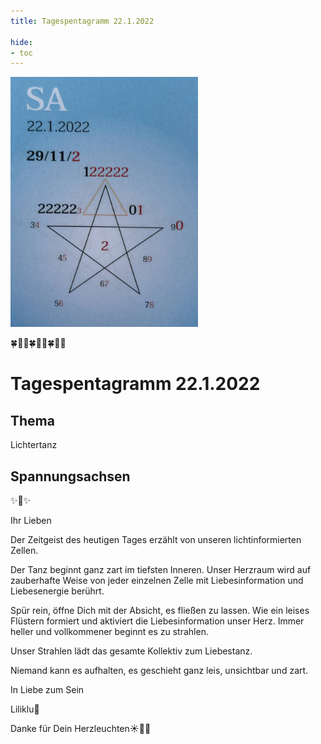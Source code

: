 ```yaml
---
title: Tagespentagramm 22.1.2022

hide:
- toc
---
```


<style>
img {
  width: 300px;
  max-width: 99%
}
</style>

![](../../img/2022-01-22.jpg)

🍀🦋💚🍀🦋💚🍀🦋💚

# Tagespentagramm 22.1.2022


## Thema
Lichtertanz


## Spannungsachsen

✨🧚✨


Ihr Lieben

Der Zeitgeist des heutigen Tages
erzählt von unseren lichtinformierten Zellen.

Der Tanz beginnt ganz zart im tiefsten Inneren. Unser Herzraum wird auf zauberhafte Weise von jeder einzelnen Zelle mit Liebesinformation und Liebesenergie berührt.

Spür rein, öffne Dich mit der Absicht, es fließen zu lassen. Wie ein leises Flüstern formiert und aktiviert die Liebesinformation unser Herz. Immer heller und vollkommener beginnt es zu strahlen.

Unser Strahlen lädt das gesamte Kollektiv zum Liebestanz.

Niemand kann es aufhalten, es geschieht ganz leis, unsichtbar und zart.

In Liebe zum Sein

Liliklu🦋

Danke für Dein Herzleuchten☀️💖✨